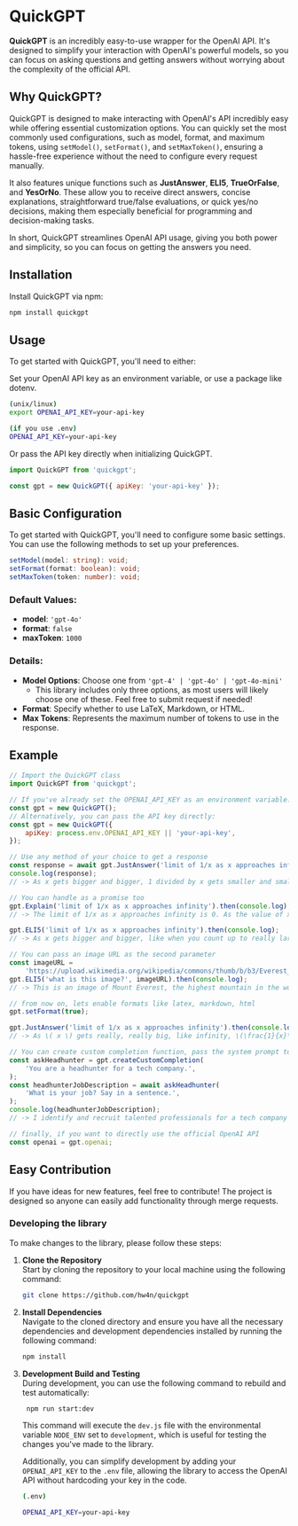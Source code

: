 # QuickGPT

**QuickGPT** is an incredibly easy-to-use wrapper for the OpenAI API. It's designed to simplify your interaction with OpenAI's powerful models, so you can focus on asking questions and getting answers without worrying about the complexity of the official API.

## Why QuickGPT?

QuickGPT is designed to make interacting with OpenAI's API incredibly easy while offering essential customization options. You can quickly set the most commonly used configurations, such as model, format, and maximum tokens, using `setModel()`, `setFormat()`, and `setMaxToken()`, ensuring a hassle-free experience without the need to configure every request manually.

It also features unique functions such as **JustAnswer**, **ELI5**, **TrueOrFalse**, and **YesOrNo**. These allow you to receive direct answers, concise explanations, straightforward true/false evaluations, or quick yes/no decisions, making them especially beneficial for programming and decision-making tasks.

In short, QuickGPT streamlines OpenAI API usage, giving you both power and simplicity, so you can focus on getting the answers you need.

## Installation

Install QuickGPT via npm:

```bash
npm install quickgpt
```

## Usage

To get started with QuickGPT, you'll need to either:

Set your OpenAI API key as an environment variable, or use a package like dotenv.

```bash
(unix/linux)
export OPENAI_API_KEY=your-api-key

(if you use .env)
OPENAI_API_KEY=your-api-key
```

Or pass the API key directly when initializing QuickGPT.

```js
import QuickGPT from 'quickgpt';

const gpt = new QuickGPT({ apiKey: 'your-api-key' });
```

## Basic Configuration

To get started with QuickGPT, you'll need to configure some basic settings. You can use the following methods to set up your preferences.

```typescript
setModel(model: string): void;
setFormat(format: boolean): void;
setMaxToken(token: number): void;
```

### Default Values:

-   **model**: `'gpt-4o'`
-   **format**: `false`
-   **maxToken**: `1000`

### Details:

-   **Model Options**: Choose one from `'gpt-4' | 'gpt-4o' | 'gpt-4o-mini'`
    -   This library includes only three options, as most users will likely choose one of these. Feel free to submit request if needed!
-   **Format**: Specify whether to use LaTeX, Markdown, or HTML.
-   **Max Tokens**: Represents the maximum number of tokens to use in the response.

## Example

```javascript
// Import the QuickGPT class
import QuickGPT from 'quickgpt';

// If you've already set the OPENAI_API_KEY as an environment variable:
const gpt = new QuickGPT();
// Alternatively, you can pass the API key directly:
const gpt = new QuickGPT({
    apiKey: process.env.OPENAI_API_KEY || 'your-api-key',
});

// Use any method of your choice to get a response
const response = await gpt.JustAnswer('limit of 1/x as x approaches infinity');
console.log(response);
// -> As x gets bigger and bigger, 1 divided by x gets smaller and smaller. So, the limit of 1/x as x approaches infinity is 0.

// You can handle as a promise too
gpt.Explain('limit of 1/x as x approaches infinity').then(console.log);
// -> The limit of 1/x as x approaches infinity is 0. As the value of x becomes larger and larger, the value of 1/x becomes smaller and closer to 0. This is because you are dividing 1 by an increasingly large number, which reduces the overall value towards zero.

gpt.ELI5('limit of 1/x as x approaches infinity').then(console.log);
// -> As x gets bigger and bigger, like when you count up to really large numbers, the fraction 1/x becomes a smaller and smaller piece because you're dividing 1 by a bigger number each time. It's like if you have one cookie and you share it with more and more friends, each friend gets a tinier and tinier piece. So, as x goes to infinity, 1/x gets closer and closer to 0. That's the limit!

// You can pass an image URL as the second parameter
const imageURL =
    'https://upload.wikimedia.org/wikipedia/commons/thumb/b/b3/Everest_North_Face_toward_Base_Camp_Tibet_Luca_Galuzzi_2006_%28square%29.jpg/187px-Everest_North_Face_toward_Base_Camp_Tibet_Luca_Galuzzi_2006_%28square%29.jpg';
gpt.ELI5('what is this image?', imageURL).then(console.log);
// -> This is an image of Mount Everest, the highest mountain in the world, located in the Himalayas on the border between Nepal and Tibet.

// from now on, lets enable formats like latex, markdown, html
gpt.setFormat(true);

gpt.JustAnswer('limit of 1/x as x approaches infinity').then(console.log);
// -> As \( x \) gets really, really big, like infinity, \(\frac{1}{x}\) gets really, really small, like zero. So, the limit of \(\frac{1}{x}\) as \( x \) goes to infinity is 0.

// You can create custom completion function, pass the system prompt to createCustomCompletion.
const askHeadhunter = gpt.createCustomCompletion(
    'You are a headhunter for a tech company.',
);
const headhunterJobDescription = await askHeadhunter(
    'What is your job? Say in a sentence.',
);
console.log(headhunterJobDescription);
// -> I identify and recruit talented professionals for a tech company to meet its hiring needs.

// finally, if you want to directly use the official OpenAI API
const openai = gpt.openai;
```

## Easy Contribution

If you have ideas for new features, feel free to contribute! The project is designed so anyone can easily add functionality through merge requests.

### Developing the library

To make changes to the library, please follow these steps:

1. **Clone the Repository**  
   Start by cloning the repository to your local machine using the following command:

    ```bash
    git clone https://github.com/hw4n/quickgpt
    ```

2. **Install Dependencies**  
   Navigate to the cloned directory and ensure you have all the necessary dependencies and development dependencies installed by running the following command:

    ```bash
    npm install
    ```

3. **Development Build and Testing**  
   During development, you can use the following command to rebuild and test automatically:

    ```bash
     npm run start:dev
    ```

    This command will execute the `dev.js` file with the environmental variable `NODE_ENV` set to `development`, which is useful for testing the changes you've made to the library.

    Additionally, you can simplify development by adding your `OPENAI_API_KEY` to the `.env` file, allowing the library to access the OpenAI API without hardcoding your key in the code.

    ```bash
    (.env)

    OPENAI_API_KEY=your-api-key
    ```
